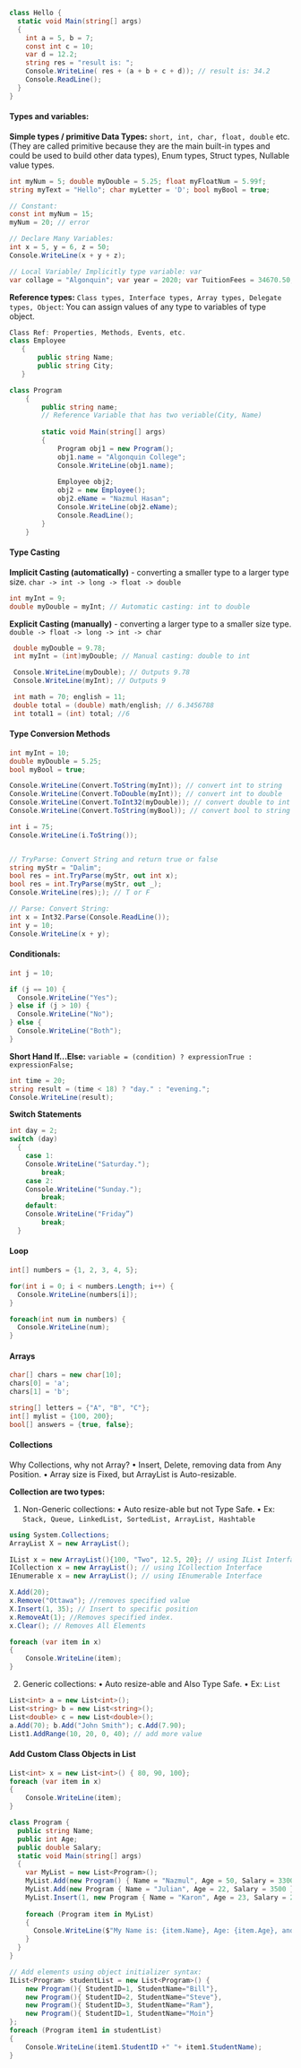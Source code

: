 
```c#
class Hello {
  static void Main(string[] args)
  {
    int a = 5, b = 7;
    const int c = 10;
    var d = 12.2;
    string res = "result is: ";
    Console.WriteLine( res + (a + b + c + d)); // result is: 34.2
    Console.ReadLine();
  }
}
```

#### Types and variables:

**Simple types / primitive Data Types:** 
`short, int, char, float, double` etc. (They are called primitive because they 
are the main built-in types and could be used to build other data types), Enum types, Struct types, Nullable value types.
```c#
int myNum = 5; double myDouble = 5.25; float myFloatNum = 5.99f;
string myText = "Hello"; char myLetter = 'D'; bool myBool = true;

// Constant:
const int myNum = 15;
myNum = 20; // error

// Declare Many Variables:
int x = 5, y = 6, z = 50;
Console.WriteLine(x + y + z);

// Local Variable/ Implicitly type variable: var
var collage = "Algonquin"; var year = 2020; var TuitionFees = 34670.50;
```

**Reference types:** `Class types, Interface types, Array types, Delegate types, Object`: You can assign values of any type to variables of type object.

```c#
Class Ref: Properties, Methods, Events, etc.
class Employee
   {
       public string Name;
       public string City;
   }

class Program
    {
        public string name;        
        // Reference Variable that has two veriable(City, Name) 
        
        static void Main(string[] args)
        {
            Program obj1 = new Program();
            obj1.name = "Algonquin College";
            Console.WriteLine(obj1.name);
 
            Employee obj2;
            obj2 = new Employee();
            obj2.eName = "Nazmul Hasan";
            Console.WriteLine(obj2.eName);
            Console.ReadLine();
        }
    }
```

#### Type Casting

**Implicit Casting (automatically)** - converting a smaller type to a larger type size.
`char -> int -> long -> float -> double`
```c#
int myInt = 9;
double myDouble = myInt; // Automatic casting: int to double
```

**Explicit Casting (manually)** - converting a larger type to a smaller size type.
`double -> float -> long -> int -> char`
```c#
 double myDouble = 9.78;
 int myInt = (int)myDouble; // Manual casting: double to int

 Console.WriteLine(myDouble); // Outputs 9.78
 Console.WriteLine(myInt); // Outputs 9

 int math = 70; english = 11;
 double total = (double) math/english; // 6.3456788
 int total1 = (int) total; //6
```
#### Type Conversion Methods
```c#
int myInt = 10;
double myDouble = 5.25;
bool myBool = true;

Console.WriteLine(Convert.ToString(myInt)); // convert int to string
Console.WriteLine(Convert.ToDouble(myInt)); // convert int to double
Console.WriteLine(Convert.ToInt32(myDouble)); // convert double to int
Console.WriteLine(Convert.ToString(myBool)); // convert bool to string

int i = 75;
Console.WriteLine(i.ToString());


// TryParse: Convert String and return true or false
string myStr = "Dalim";
bool res = int.TryParse(myStr, out int x);
bool res = int.TryParse(myStr, out _);
Console.WriteLine(res);); // T or F

// Parse: Convert String:
int x = Int32.Parse(Console.ReadLine());
int y = 10;
Console.WriteLine(x + y);
```
#### Conditionals:
```c#
int j = 10;

if (j == 10) {
  Console.WriteLine("Yes");
} else if (j > 10) {
  Console.WriteLine("No");
} else {
  Console.WriteLine("Both");
}
```
**Short Hand If...Else:**
`variable = (condition) ? expressionTrue :  expressionFalse;`

```c#
int time = 20;
string result = (time < 18) ? "day." : "evening.";
Console.WriteLine(result);
```
**Switch Statements**
```c#
int day = 2;
switch (day)
  {
    case 1:
    Console.WriteLine("Saturday.");
        break;
    case 2:
    Console.WriteLine("Sunday.");
        break;
    default:
    Console.WriteLine("Friday”)
        break;
  }
```

#### Loop
```c#
int[] numbers = {1, 2, 3, 4, 5};

for(int i = 0; i < numbers.Length; i++) {
  Console.WriteLine(numbers[i]);
}

foreach(int num in numbers) {
  Console.WriteLine(num);
}
```
#### Arrays
```c#
char[] chars = new char[10];
chars[0] = 'a';
chars[1] = 'b';

string[] letters = {"A", "B", "C"};
int[] mylist = {100, 200};
bool[] answers = {true, false};
```

#### Collections
Why Collections, why not Array?
•	Insert, Delete, removing data from Any Position.
•	Array size is Fixed, but ArrayList is Auto-resizable.

**Collection are two types:**
1. Non-Generic collections: 
•	Auto resize-able but not Type Safe.
•	Ex: `Stack, Queue, LinkedList, SortedList, ArrayList, Hashtable`

```c#
using System.Collections;
ArrayList X = new ArrayList();

IList x = new ArrayList(){100, "Two", 12.5, 20}; // using IList Interface
ICollection x = new ArrayList(); // using ICollection Interface
IEnumerable x = new ArrayList(); // using IEnumerable Interface

X.Add(20);
x.Remove("Ottawa"); //removes specified value
X.Insert(1, 35); // Insert to specific position
x.RemoveAt(1); //Removes specified index. 
x.Clear(); // Removes All Elements

foreach (var item in x)
{
    Console.WriteLine(item);
}
```
2. Generic collections:
•	Auto resize-able and Also Type Safe.
•	Ex: `List`
```c#
List<int> a = new List<int>();
List<string> b = new List<string>();
List<double> c = new List<double>();
a.Add(70); b.Add("John Smith"); c.Add(7.90);
List1.AddRange(10, 20, 0, 40); // add more value
```
#### Add Custom Class Objects in List
```c#
List<int> x = new List<int>() { 80, 90, 100};
foreach (var item in x)
{
    Console.WriteLine(item);
}
```
```c#
class Program {
  public string Name;
  public int Age;
  public double Salary;
  static void Main(string[] args)
  {
    var MyList = new List<Program>();
    MyList.Add(new Program() { Name = "Nazmul", Age = 50, Salary = 3300 });
    MyList.Add(new Program { Name = "Julian", Age = 22, Salary = 3500 });
    MyList.Insert(1, new Program { Name = "Karon", Age = 23, Salary = 2500 });
    
    foreach (Program item in MyList)
    {
      Console.WriteLine($"My Name is: {item.Name}, Age: {item.Age}, and Salary: {item.Salary}");
    }
  }
}
```
```c#
// Add elements using object initializer syntax:
IList<Program> studentList = new List<Program>() {
    new Program(){ StudentID=1, StudentName="Bill"},
    new Program(){ StudentID=2, StudentName="Steve"},
    new Program(){ StudentID=3, StudentName="Ram"},
    new Program(){ StudentID=1, StudentName="Moin"}
};
foreach (Program item1 in studentList)
{
    Console.WriteLine(item1.StudentID +" "+ item1.StudentName);
}
```




























